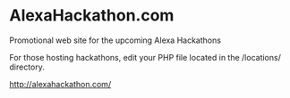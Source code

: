 # AlexaHackathon.com
Promotional web site for the upcoming Alexa Hackathons

For those hosting hackathons, edit your PHP file located in the /locations/ directory. 

http://alexahackathon.com/

